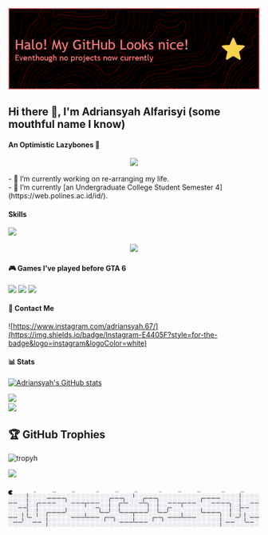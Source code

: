 ![Banner](img/github-header-image.png)
## Hi there 👋, I'm Adriansyah Alfarisyi (some mouthful name I know)
#### An Optimistic Lazybones 🌈

<div align="center">
<img src="https://media2.giphy.com/media/v1.Y2lkPTc5MGI3NjExbjg3a2RoM3JxNmluMmx1Z29iMm5rMjBvYjlocDE0M3BuYnl4dDRkbyZlcD12MV9pbnRlcm5hbF9naWZfYnlfaWQmY3Q9Zw/tkq4V3XKPlTO0/giphy.gif"  />
</div>

<p align="left">- 🔭 I’m currently working on re-arranging my life.<br>- 🌱 I’m currently [an Undergraduate College Student Semester 4](https://web.polines.ac.id/id/).</p>


#### Skills 
<img src="https://img.shields.io/badge/ChatGPT-74aa9c?style=for-the-badge&logo=openai&logoColor=white" />
<p align="center">
  <a href="https://skillicons.dev">
    <img src="https://skillicons.dev/icons?i=html,css,javascript,php,laravel,arduino,cpp,python&theme=light&perline=4" />
  </a>
</p>

#### 🎮 Games I've played before GTA 6
<img src="https://img.shields.io/badge/PlayStation-003791?style=for-the-badge&logo=playstation&logoColor=white" /> <img src="https://img.shields.io/badge/Steam-000000?style=for-the-badge&logo=steam&logoColor=white" /> <img src="https://img.shields.io/badge/Nintendo_3DS-D12228?style=for-the-badge&logo=nintendo-3ds&logoColor=white" />

#### 🤙 Contact Me
![https://www.instagram.com/adriansyah.67/](https://img.shields.io/badge/Instagram-E4405F?style=for-the-badge&logo=instagram&logoColor=white)

#### 📊 Stats
[![Adriansyah's GitHub stats](https://github-readme-stats.vercel.app/api?username=Adriansyah67&show_icons=true&theme=panda&locale=ja)](https://github.com/Adriansyah67/github-readme-stats)

![](https://nirzak-streak-stats.vercel.app/?user=Adriansyah67&theme=panda&hide_border=false&locale=ja)<br/>
![](https://github-readme-stats.vercel.app/api/top-langs/?username=Adriansyah67&theme=panda&hide_border=false&include_all_commits=true&count_private=true&layout=compact&locale=ja)

## 🏆 GitHub Trophies
![tropyh](https://github-profile-trophy.vercel.app/?username=Adriansyah67&theme=gruvbox_light&no-frame=false&no-bg=false&margin-w=4&title=-Stars,-Followers,-Issues)

[![](https://visitcount.itsvg.in/api?id=Adriansyah67&icon=10&color=0)](https://visitcount.itsvg.in)

###

<picture>
  <source media="(prefers-color-scheme: dark)" srcset="https://raw.githubusercontent.com/Adriansyah67/Adriansyah67/output/pacman-contribution-graph-dark.svg">
  <source media="(prefers-color-scheme: light)" srcset="https://raw.githubusercontent.com/Adriansyah67/Adriansyah67/output/pacman-contribution-graph.svg">
  <img alt="pacman contribution graph" src="https://raw.githubusercontent.com/Adriansyah67/Adriansyah67/output/pacman-contribution-graph.svg">
</picture>

###

<!-- # 💫 About Me:
## Hi there 👋, I'm Adriansyah Alfarisyi (some mouthful name I know)<br>#### An Optimistic Lazybones 🌈<br><br><div align="center"><br>  <img src="https://media2.giphy.com/media/v1.Y2lkPTc5MGI3NjExbjg3a2RoM3JxNmluMmx1Z29iMm5rMjBvYjlocDE0M3BuYnl4dDRkbyZlcD12MV9pbnRlcm5hbF9naWZfYnlfaWQmY3Q9Zw/tkq4V3XKPlTO0/giphy.gif" alt="StevenU" width="300"><br></div><br><br>- 🔭 I’m currently working on re-arranging my life.<br>- 🌱 I’m currently [an Undergraduate College Student Semester 4](https://web.polines.ac.id/id/).




## 🌐 Socials:
[![Instagram](https://img.shields.io/badge/Instagram-%23E4405F.svg?logo=Instagram&logoColor=white)](https://instagram.com/https://www.instagram.com/adriansyah.67/) 

# 💻 Tech Stack:
![HTML5](https://img.shields.io/badge/html5-%23E34F26.svg?style=for-the-badge&logo=html5&logoColor=white) ![CSS3](https://img.shields.io/badge/css3-%231572B6.svg?style=for-the-badge&logo=css3&logoColor=white) ![JavaScript](https://img.shields.io/badge/javascript-%23323330.svg?style=for-the-badge&logo=javascript&logoColor=%23F7DF1E) ![PHP](https://img.shields.io/badge/php-%23777BB4.svg?style=for-the-badge&logo=php&logoColor=white) ![Python](https://img.shields.io/badge/python-3670A0?style=for-the-badge&logo=python&logoColor=ffdd54) ![Laravel](https://img.shields.io/badge/laravel-%23FF2D20.svg?style=for-the-badge&logo=laravel&logoColor=white) ![TailwindCSS](https://img.shields.io/badge/tailwindcss-%2338B2AC.svg?style=for-the-badge&logo=tailwind-css&logoColor=white) ![MySQL](https://img.shields.io/badge/mysql-4479A1.svg?style=for-the-badge&logo=mysql&logoColor=white) ![Unity](https://img.shields.io/badge/unity-%23000000.svg?style=for-the-badge&logo=unity&logoColor=white)
#  GitHub Stats:
![](https://github-readme-stats.vercel.app/api?username=Adriansyah67&theme=panda&hide_border=false&include_all_commits=true&count_private=true)<br/>

<img align="left" height="93" src="https://media2.giphy.com/media/v1.Y2lkPTc5MGI3NjExbjg3a2RoM3JxNmluMmx1Z29iMm5rMjBvYjlocDE0M3BuYnl4dDRkbyZlcD12MV9pbnRlcm5hbF9naWZfYnlfaWQmY3Q9Zw/tkq4V3XKPlTO0/giphy.gif"  />

###

<p align="left">- 🔭 I’m currently working on re-arranging my life.<br>- 🌱 I’m currently [an Undergraduate College Student Semester 4](https://web.polines.ac.id/id/).</p>

###

<img src="https://raw.githubusercontent.com/Adriansyah67/Adriansyah67/output/snake.svg" alt="Snake animation" />

###

<picture>
  <source media="(prefers-color-scheme: dark)" srcset="https://raw.githubusercontent.com/Adriansyah67/Adriansyah67/output/pacman-contribution-graph-dark.svg">
  <source media="(prefers-color-scheme: light)" srcset="https://raw.githubusercontent.com/Adriansyah67/Adriansyah67/output/pacman-contribution-graph.svg">
  <img alt="pacman contribution graph" src="https://raw.githubusercontent.com/Adriansyah67/Adriansyah67/output/pacman-contribution-graph.svg">
</picture>

###
 -->



<!-- Proudly created with GPRM ( https://gprm.itsvg.in ) -->